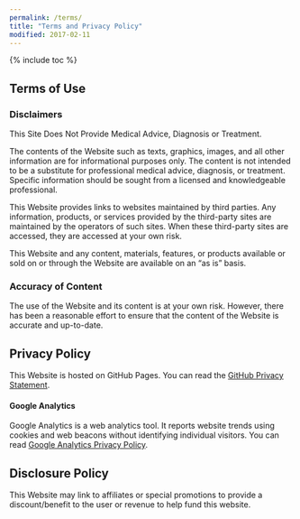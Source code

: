 ```yaml
---
permalink: /terms/
title: "Terms and Privacy Policy"
modified: 2017-02-11
---
```


{% include toc %}

## Terms of Use

### Disclaimers

This Site Does Not Provide Medical Advice, Diagnosis or Treatment.

The contents of the Website such as texts, graphics, images, and all other information are for informational purposes only. The content is not intended to be a substitute for professional medical advice, diagnosis, or treatment. Specific information should be sought from a licensed and knowledgeable professional.

This Website provides links to websites maintained by third parties. Any information, products, or services provided by the third-party sites are maintained by the operators of such sites. When these third-party sites are accessed, they are accessed at your own risk.

This Website and any content, materials, features, or products available or sold on or through the Website are available on an “as is” basis.
 
### Accuracy of Content

The use of the Website and its content is at your own risk. However, there has been a reasonable effort to ensure that the content of the Website is accurate and up-to-date.

## Privacy Policy

This Website is hosted on GitHub Pages. You can read the [GitHub Privacy Statement](https://help.github.com/articles/github-privacy-statement/).

#### Google Analytics

Google Analytics is a web analytics tool. It reports website trends using cookies and web beacons without identifying individual visitors. You can read [Google Analytics Privacy Policy](http://www.google.com/analytics/learn/privacy.html).


## Disclosure Policy

This Website may link to affiliates or special promotions to provide a discount/benefit to the user or revenue to help fund this website.